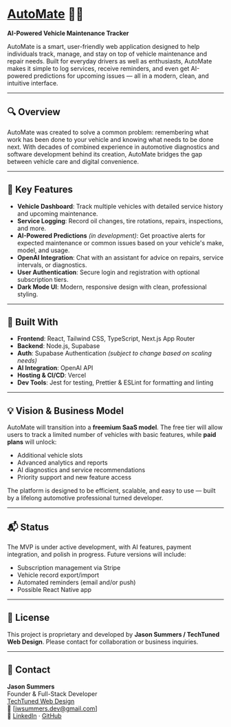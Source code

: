 # [AutoMate](https://automatenance.vercel.app/) 🚗🔧

**AI-Powered Vehicle Maintenance Tracker**

AutoMate is a smart, user-friendly web application designed to help individuals track, manage, and stay on top of vehicle maintenance and repair needs. Built for everyday drivers as well as enthusiasts, AutoMate makes it simple to log services, receive reminders, and even get AI-powered predictions for upcoming issues — all in a modern, clean, and intuitive interface.

---

## 🔍 Overview

AutoMate was created to solve a common problem: remembering what work has been done to your vehicle and knowing what needs to be done next. With decades of combined experience in automotive diagnostics and software development behind its creation, AutoMate bridges the gap between vehicle care and digital convenience.

---

## 🚀 Key Features

- **Vehicle Dashboard**: Track multiple vehicles with detailed service history and upcoming maintenance.
- **Service Logging**: Record oil changes, tire rotations, repairs, inspections, and more.
- **AI-Powered Predictions** _(in development)_: Get proactive alerts for expected maintenance or common issues based on your vehicle's make, model, and usage.
- **OpenAI Integration**: Chat with an assistant for advice on repairs, service intervals, or diagnostics.
- **User Authentication**: Secure login and registration with optional subscription tiers.
- **Dark Mode UI**: Modern, responsive design with clean, professional styling.

---

## 🧠 Built With

- **Frontend**: React, Tailwind CSS, TypeScript, Next.js App Router
- **Backend**: Node.js, Supabase
- **Auth**: Supabase Authentication _(subject to change based on scaling needs)_
- **AI Integration**: OpenAI API
- **Hosting & CI/CD**: Vercel
- **Dev Tools**: Jest for testing, Prettier & ESLint for formatting and linting

---

## 💡 Vision & Business Model

AutoMate will transition into a **freemium SaaS model**. The free tier will allow users to track a limited number of vehicles with basic features, while **paid plans** will unlock:

- Additional vehicle slots
- Advanced analytics and reports
- AI diagnostics and service recommendations
- Priority support and new feature access

The platform is designed to be efficient, scalable, and easy to use — built by a lifelong automotive professional turned developer.

---

## 📬 Status

The MVP is under active development, with AI features, payment integration, and polish in progress. Future versions will include:

- Subscription management via Stripe
- Vehicle record export/import
- Automated reminders (email and/or push)
- Possible React Native app

---

## 📎 License

This project is proprietary and developed by **Jason Summers / TechTuned Web Design**. Please contact for collaboration or business inquiries.

---

## 🔗 Contact

**Jason Summers**  
Founder & Full-Stack Developer  
[TechTuned Web Design](https://techtunedwebdesign.com)  
📧 [jwsummers.dev@gmail.com]  
🔗 [LinkedIn](https://linkedin.com/in/jwsummers) · [GitHub](https://github.com/jwsummers)
